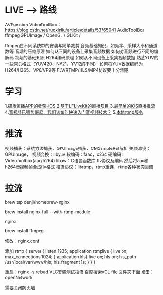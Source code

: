 # LIVE --> 路线

AVFunction
VideoToolBox：https://blog.csdn.net/ruoxinliu/article/details/53765041
AudioToolBox
ffmpeg
GPUImage / OpenGL / GLKit / 

ffmpeg在不同系统中的安装与简单裁剪
音频基础知识，如频率、采样大小和通道数等
音频的压缩原理
如何从不同的设备上采集音频数据
如何对音频进行不同的编解码
视频的基础知识
H264编码原理
如何从不同设备上采集视频数据
熟悉YUV的一些常见格式（YUV420、NV21，YV12的不同）
如何将YUV数据编码为H264/H265、VP8/VP9等
FLV/RTMP/HLS/MP4协议要十分清楚

# 学习

1.[研发直播APP的收获-iOS](https://www.jianshu.com/p/d99e83cab39a)
2.[基于LFLiveKit的直播项目](https://www.jianshu.com/p/b397867367dd)
3.[最简单的iOS直播推流](https://www.jianshu.com/p/30b82f1e61a9)
4.[音视频已强势崛起，我们该如何快速入门音视频技术？](https://zhuanlan.zhihu.com/p/122578544)
5.[本地rtmp服务](https://www.cnblogs.com/yajunLi/p/6412821.html) 


# 推流
视频捕获：系统方法捕获，GPUImage捕获，CMSampleRef解析
美颜滤镜：GPUImage，
视频变换：libyuv
软编码：faac，x264
硬编码：VideoToolbox(aac/h264)
libaw：C语言函数库
flv协议及编码  然后将aac和h264音视频帧合成flv格式
推流协议：librtmp，rtmp重连，rtmp各种状态回调




# 拉流
brew tap denji/homebrew-nginx

brew install nginx-full --with-rtmp-module

nginx

brew install ffmpeg


修改：nginx.conf

添加
rtmp {
    server {
        listen 1935;
        application rtmplive {
            live on;
            max_connections 1024;
        }
        application hls{
            live on;
            hls on;
            hls_path /usr/local/var/www/hls;
            hls_fragment 1s;
        }
    }
}

重启：nginx -s reload
VLC安装测试拉流
百度搜索VCL
file  文件夹下面 点击：openNetwork 

需要关闭防火墙

